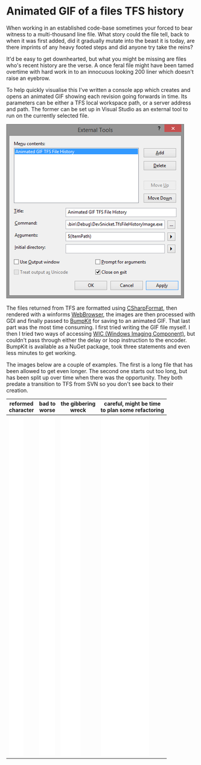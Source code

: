 Animated GIF of a files TFS history
===================================

When working in an established code-base sometimes your forced to bear witness to a multi-thousand line file. What story could the file tell, back to when it was first added, did it gradually mutate into the beast it is today, are there imprints of any heavy footed steps and did anyone try take the reins?

It'd be easy to get downhearted, but what you might be missing are files who's recent history are the verse. A once feral file might have been tamed overtime with hard work in to an innocuous looking 200 liner which doesn't raise an eyebrow.

To help quickly visualise this I've written a console app which creates and opens an animated GIF showing each revision going forwards in time. Its parameters can be either a TFS local workspace path, or a server address and path. The former can be set up in Visual Studio as an external tool to run on the currently selected file.

![external-tool](docs/visual-studio-external-tool.png)

The files returned from TFS are formatted using [CSharpFormat](http://www.manoli.net/csharpformat/), then rendered with a winforms [WebBrowser](http://msdn.microsoft.com/en-us/library/system.windows.forms.webbrowser(v=vs.110).aspx), the images are then processed with GDI and finally passed to [BumpKit](https://github.com/DataDink/Bumpkit) for saving to an animated GIF. That last part was the most time consuming. I first tried writing the GIF file myself. I then I tried two ways of accessing [WIC (Windows Imaging Component)](http://msdn.microsoft.com/en-gb/library/windows/desktop/ee719654(v=vs.85).aspx), but couldn't pass through either the delay or loop instruction to the encoder. BumpKit is available as a NuGet package, took three statements and even less minutes to get working.

The images below are a couple of examples. The first is a long file that has been allowed to get even longer. The second one starts out too long, but has been split up over time when there was the opportunity. They both predate a transition to TFS from SVN so you don't see back to their creation.

|reformed<br/>character|bad to<br/>worse|the gibbering<br/>wreck|careful, might be time</br>to plan some refactoring|
|-|-|-|-|
|![](docs/reformed-character.gif)|![](docs/bad-to-worse.gif)|![](docs/the-gibbering-wreck.gif)|![](docs/careful-might-be-time-to-plan-some-refactoring.gif)|
